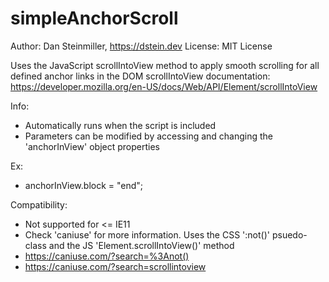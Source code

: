# simpleAnchorScroll

Author: Dan Steinmiller, https://dstein.dev
License: MIT License

Uses the JavaScript scrollIntoView method to apply smooth scrolling for all defined anchor links in the DOM
scrollIntoView documentation: https://developer.mozilla.org/en-US/docs/Web/API/Element/scrollIntoView

Info:
- Automatically runs when the script is included
- Parameters can be modified by accessing and changing the 'anchorInView' object properties

Ex: 
- anchorInView.block = "end";

Compatibility:
- Not supported for <= IE11
- Check 'caniuse' for more information. Uses the CSS ':not()' psuedo-class and the JS 'Element.scrollIntoView()' method
- https://caniuse.com/?search=%3Anot()
- https://caniuse.com/?search=scrollintoview